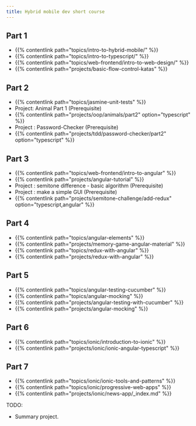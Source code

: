 ```yaml
---
title: Hybrid mobile dev short course
---
```

## Part 1
- {{% contentlink path="topics/intro-to-hybrid-mobile/" %}}
- {{% contentlink path="topics/intro-to-typescript/" %}}
- {{% contentlink path="topics/web-frontend/intro-to-web-design/" %}}
- {{% contentlink path="projects/basic-flow-control-katas" %}}

## Part 2
- {{% contentlink path="topics/jasmine-unit-tests" %}}
- Project: Animal Part 1 (Prerequisite)
- {{% contentlink path="projects/oop/animals/part2" option="typescript" %}}
- Project : Password-Checker (Prerequisite)
- {{% contentlink path="projects/tdd/password-checker/part2" option="typescript" %}}

## Part 3

- {{% contentlink path="topics/web-frontend/intro-to-angular" %}}
- {{% contentlink path="projects/angular-tutorial" %}}
- Project : semitone difference - basic algorithm (Prerequisite)
- Project : make a simple GUI (Prerequisite)
- {{% contentlink path="projects/semitone-challenge/add-redux" option="typescript,angular" %}}

## Part 4

- {{% contentlink path="topics/angular-elements" %}}
- {{% contentlink path="projects/memory-game-angular-material" %}}
- {{% contentlink path="topics/redux-with-angular" %}}
- {{% contentlink path="projects/redux-with-angular" %}}

## Part 5

- {{% contentlink path="topics/angular-testing-cucumber" %}}
- {{% contentlink path="topics/angular-mocking" %}}
- {{% contentlink path="projects/angular-testing-with-cucumber" %}}
- {{% contentlink path="projects/angular-mocking" %}}

## Part 6 

- {{% contentlink path="topics/ionic/introduction-to-ionic" %}}
- {{% contentlink path="projects/ionic/ionic-angular-typescript" %}}

## Part 7

- {{% contentlink path="topics/ionic/ionic-tools-and-patterns" %}}
- {{% contentlink path="topics/ionic/progressive-web-apps" %}}
- {{% contentlink path="projects/ionic/news-app/_index.md" %}}



TODO:
- Summary project.

